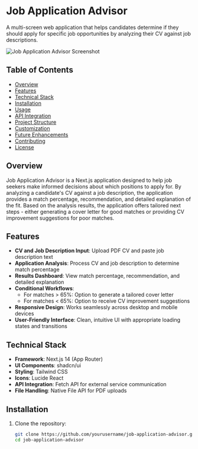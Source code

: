 # Job Application Advisor

A multi-screen web application that helps candidates determine if they should apply for specific job opportunities by analyzing their CV against job descriptions.

![Job Application Advisor Screenshot](/main.png?height=400&width=800)

## Table of Contents

- [Overview](#overview)
- [Features](#features)
- [Technical Stack](#technical-stack)
- [Installation](#installation)
- [Usage](#usage)
- [API Integration](#api-integration)
- [Project Structure](#project-structure)
- [Customization](#customization)
- [Future Enhancements](#future-enhancements)
- [Contributing](#contributing)
- [License](#license)

## Overview

Job Application Advisor is a Next.js application designed to help job seekers make informed decisions about which positions to apply for. By analyzing a candidate's CV against a job description, the application provides a match percentage, recommendation, and detailed explanation of the fit. Based on the analysis results, the application offers tailored next steps - either generating a cover letter for good matches or providing CV improvement suggestions for poor matches.

## Features

- **CV and Job Description Input**: Upload PDF CV and paste job description text
- **Application Analysis**: Process CV and job description to determine match percentage
- **Results Dashboard**: View match percentage, recommendation, and detailed explanation
- **Conditional Workflows**:
  - For matches > 65%: Option to generate a tailored cover letter
  - For matches < 65%: Option to receive CV improvement suggestions
- **Responsive Design**: Works seamlessly across desktop and mobile devices
- **User-Friendly Interface**: Clean, intuitive UI with appropriate loading states and transitions

## Technical Stack

- **Framework**: Next.js 14 (App Router)
- **UI Components**: shadcn/ui
- **Styling**: Tailwind CSS
- **Icons**: Lucide React
- **API Integration**: Fetch API for external service communication
- **File Handling**: Native File API for PDF uploads

## Installation

1. Clone the repository:
   ```bash
   git clone https://github.com/yourusername/job-application-advisor.git
   cd job-application-advisor